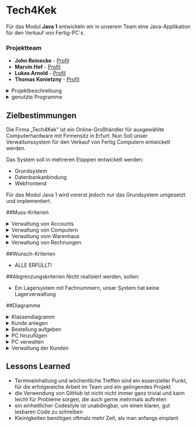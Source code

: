 # Tech4Kek

Für das Modul <b>Java 1</b> entwickeln wir in unserem Team eine Java-Applikation für den Verkauf von Fertig-PC´s.

### Projektteam
* **John Reinecke** - [Profil](https://github.com/JFuqX)
* **Marvin Hof** - [Profil](https://github.com/MarvinHof)
* **Lukas Arnold** - [Profil](https://github.com/Lukas491don)
* **Thomas Konietzny** - [Profil](https://github.com/Hundewurst)

<details>
<summary> Projektbeschreibung </summary>
<br>
Für das Modul <b>Java 1</b> entwickeln wir in unserem Team eine Java-Applikation für den Verkauf von Fertig-PC´s.
</details>

<details>
<summary> genutzte Programme </summary>
<br>

* [IntelliJ](https://www.jetbrains.com/de-de/idea/download/other.html) - IDE für JAVA
* [lucidchart](https://www.lucidchart.com) - Tool für die Erstellung der Diagramme
* [Office](https://www.office.com/) - Office Programm
* [Git](https://git-scm.com/) - Versionskontrolle
* [Discord](https://discord.com/) - Kommunikationsmittel
* [Telegram](https://telegram.org) - Kommunikationsmittel
</details>




## Zielbestimmungen
Die Firma „Tech4Kek“ ist ein Online-Großhändler für ausgewählte Computerhardware mit Firmensitz in Erfurt. Nun Soll unser Verwaltunssystem für den Verkauf von Fertig Computern entwickelt werden. 

Das System soll in mehreren Etappen entwickelt werden: <br>
- Grundsystem <br>
- Datenbankanbindung <br>
- Webfrontend <br>

Für das Modul Java 1 wird vorerst jedoch nur das Grundsystem umgesetzt und implementiert.



##Muss-Kriterien

  <details>
  <summary>Verwaltung von Accounts</summary>
      Das System muss den Nutzern die Möglichkeit bieten: <br>
        - Einen Account anzulegen <br>
        - Waren in den Warenkorb zu legen <br>
  </details>

  <details>
  <summary>Verwaltung von Computern</summary>
      Das System muss die Möglichkeit bieten: <br>
        - Verschiedene PC´s mit verschiedenen Spezifikationen anzulegen <br>
        - bereits angelegte PC´s zu ändern <br>
        - bereits angelegte PC´s zu löschen <br>
  </details>

  <details>
  <summary>Verwaltung vom Warenhaus</summary>
      Das System muss die Möglichkeit bieten: <br>
        - Warenbestände zu ändern <br>
        - Warenbestände zu prüfen  <br>
        - (Mehr dazu in Java2 = DB orientiert)
  </details>

  <details>
  <summary>Verwaltung von Rechnungen</summary>
      Das System muss den Nutzern die Möglichkeit bieten: <br>
      - Rechnungen einzusehen <br>
      - Rechnungsstatus auf bezahlt ändern<br>
  </details>
</details>


##Wunsch-Kriterien

* ALLE ERFÜLLT!









##Abgrenzungskriterien
Nicht realisiert werden, sollen: <br>
- Ein Lagersystem mit Fachnummern, unser System hat keine Lagerverwaltung <br>


















##Diagramme


<details>
<summary> Klassendiagramm </summary>
<br>

![alt text](https://github.com/fh-erfurt/Tech4Kek/blob/main/UML/ClassDiagramm.jpg)
</details>


<details>
<summary> Kunde anlegen</summary>
<br>

![alt text](https://github.com/fh-erfurt/Tech4Kek/blob/main/UML/Kunde%20anlegen.png?raw=true)
</details>

<details>
<summary> Bestellung aufgeben</summary>
<br>

![alt text](https://github.com/fh-erfurt/Tech4Kek/blob/main/UML/Bestellung%20aufgeben.png?raw=true)
</details>

<details>
<summary> PC hinzufügen</summary>
<br>

![alt text](https://github.com/fh-erfurt/Tech4Kek/blob/main/UML/PC%20hinzuf%C3%BCgen.png?raw=true)
</details>

<details>
<summary> PC verwalten</summary>
<br>

![alt text](https://github.com/fh-erfurt/Tech4Kek/blob/main/UML/PC%20verwalten.png?raw=true)
</details>

<details>
<summary> Verwaltung der Kunden</summary>
<br>

![alt text](https://github.com/fh-erfurt/Tech4Kek/blob/main/UML/Verwaltung%20der%20Kunden.png?raw=true)
</details>

## Lessons Learned

- Termineinhaltung und wöchentliche Treffen sind ein essenzieller Punkt, für die erfolgereiche Arbeit im Team und ein gelingendes Projekt <br>
- die Verwendung von GitHub ist nicht nicht immer ganz trivial und kann leicht für Probleme sorgen, die auch gerne mehrmals auftreten <br>
- ein einheitlicher Codestyle ist unabdingbar, um einen klaren, gut lesbaren Code zu schreiben <br>
- Kleinigkeiten benötigen oftmals mehr Zeit, als man anfangs  einplant <br>




